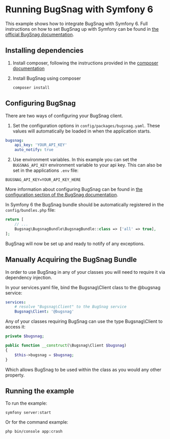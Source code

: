 # Running BugSnag with Symfony 6

This example shows how to integrate BugSnag with Symfony 6.  Full instructions on how to set BugSnag up with Symfony can be found in [the official BugSnag documentation](https://docs.bugsnag.com/platforms/php/symfony/).


## Installing dependencies

1. Install composer, following the instructions provided in the [composer documentation](http://getcomposer.org/doc/01-basic-usage.md)

2. Install BugSnag using composer

    ```shell
    composer install
    ```

## Configuring BugSnag

There are two ways of configuring your BugSnag client.

1. Set the configuration options in `config/packages/bugsnag.yaml`.  These values will automatically be loaded in when the application starts.

```yaml
bugsnag:
    api_key: 'YOUR_API_KEY'
    auto_notify: true
```

2. Use environment variables.  In this example you can set the `BUGSNAG_API_KEY` environment variable to your api key. This can also be set in the applications `.env` file:

```
BUGSNAG_API_KEY=YOUR_API_KEY_HERE
```

More information about configuring BugSnag can be found in [the configuration section of the BugSnag documentation](https://docs.bugsnag.com/platforms/php/symfony/configuration-options/).

In Symfony 6 the BugSnag bundle should be automatically registered in the `config/bundles.php` file:
```php
return [
    // ...
    Bugsnag\BugsnagBundle\BugsnagBundle::class => ['all' => true],
];
```

BugSnag will now be set up and ready to notify of any exceptions.

## Manually Acquiring the BugSnag Bundle

In order to use BugSnag in any of your classes you will need to require it via dependency injection.

In your services.yaml file, bind the Bugsnag\Client class to the @bugsnag service:
```yaml
services:
    # resolve "Bugsnag\Client" to the BugSnag service
    Bugsnag\Client: '@bugsnag'
```

Any of your classes requiring BugSnag can use the type Bugsnag\Client to access it:
```php
private $bugsnag;

public function __construct(\Bugsnag\Client $bugsnag)
{
    $this->bugsnag = $bugsnag;
}
```

Which allows BugSnag to be used within the class as you would any other property.

## Running the example

To run the example:

```shell
symfony server:start
```

Or for the command example:

```shell
php bin/console app:crash
```
